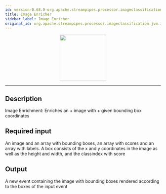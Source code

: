 ```yaml
---
id: version-0.68.0-org.apache.streampipes.processor.imageclassification.jvm.image-enricher
title: Image Enricher
sidebar_label: Image Enricher
original_id: org.apache.streampipes.processor.imageclassification.jvm.image-enricher
---
```


<!--
  ~ Licensed to the Apache Software Foundation (ASF) under one or more
  ~ contributor license agreements.  See the NOTICE file distributed with
  ~ this work for additional information regarding copyright ownership.
  ~ The ASF licenses this file to You under the Apache License, Version 2.0
  ~ (the "License"); you may not use this file except in compliance with
  ~ the License.  You may obtain a copy of the License at
  ~
  ~    http://www.apache.org/licenses/LICENSE-2.0
  ~
  ~ Unless required by applicable law or agreed to in writing, software
  ~ distributed under the License is distributed on an "AS IS" BASIS,
  ~ WITHOUT WARRANTIES OR CONDITIONS OF ANY KIND, either express or implied.
  ~ See the License for the specific language governing permissions and
  ~ limitations under the License.
  ~
  -->



<p align="center"> 
    <img src="/docs/img/pipeline-elements/org.apache.streampipes.processor.imageclassification.jvm.image-enricher/icon.png" width="150px;" class="pe-image-documentation"/>
</p>

***

## Description

Image Enrichment: Enriches an  + image with  + given bounding box coordinates

## Required input
An image and an array with bounding boxes, an array with scores and an array with labels.
A box consists of the x and y coordinates in the image as well as the height and width, and the classindex with score


## Output
A new event containing the image with bounding boxes rendered according to the boxes of the input event 